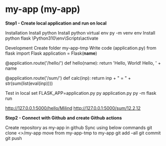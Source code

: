 # my-app (my-app)

**Step1 - Create local application and run on local**

Installation
Install python
Install python virtual env
py -m venv env
Install python flask
\Python310\env\Scripts\activate

Development
Create folder my-app-tmp
Write code (application.py)
from flask import Flask
application = Flask(__name__) 

@application.route('/hello/<name>') 
def hello(name):
return 'Hello, World! Hello, ' + name

@application.route('/sum/<inp>') 
def calc(inp):
return inp + " = " + str(sum(list(eval(inp))))

Test in local
set FLASK_APP=application.py
py application.py
py -m flask run

http://127.0.0.1:5000/hello/Milind
http://127.0.0.1:5000/sum/12.2,12

**Step2 - Connect with Github and create Github actions**

Create repository as my-app in github
Sync using below commands
git clone <>/my-app
move from my-app-tmp to my-app
git add –all
git commit
git push
  



